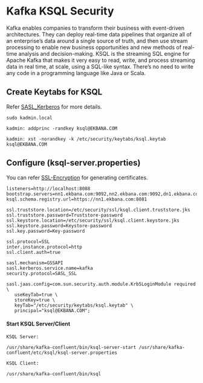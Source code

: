 # Kafka KSQL Security

Kafka enables companies to transform their business with event-driven architectures. They can deploy real-time data pipelines that organize all of an 
enterprise’s data around a single source of truth, and then use stream processing to enable new business opportunities and new methods of real-time analysis and 
decision-making. KSQL is the streaming SQL engine for Apache Kafka that makes it very easy to read, write, and process streaming data in real time, at scale, 
using a SQL-like syntax. There’s no need to write any code in a programming language like Java or Scala.

## Create Keytabs for KSQL

Refer [SASL_Kerberos](../sasl_ssl/sasl_kerberos.md) for more details.

```
sudo kadmin.local

kadmin: addprinc -randkey ksql@EKBANA.COM

kadmin: xst -norandkey -k /etc/security/keytabs/ksql.keytab ksql@EKBANA.COM
```

## Configure (ksql-server.properties)

You can refer [SSL-Encryption](../sasl_ssl/ssl-encryption.md) for generating certificates.

```
listeners=http://localhost:8088
bootstrap.servers=nn1.ekbana.com:9092,nn2.ekbana.com:9092,dn1.ekbana.com:9092
ksql.schema.registry.url=https://nn1.ekbana.com:8081

ssl.truststore.location=/etc/security/ssl/ksql.client.truststore.jks
ssl.truststore.password=Truststore-password
ssl.keystore.location=/etc/security/ssl/ksql.client.keystore.jks
ssl.keystore.password=Keystore-password
ssl.key.password=Key-password

ssl.protocol=SSL
inter.instance.protocol=http
ssl.client.auth=true

sasl.mechanism=GSSAPI
sasl.kerberos.service.name=kafka
security.protocol=SASL_SSL

sasl.jaas.config=com.sun.security.auth.module.Krb5LoginModule required \
   useKeyTab=true \
   storeKey=true \
   keyTab="/etc/security/keytabs/ksql.keytab" \
   principal="ksql@EKBANA.COM";
```

#### Start KSQL Server/Client

```
KSQL Server: 

/usr/share/kafka-confluent/bin/ksql-server-start /usr/share/kafka-confluent/etc/ksql/ksql-server.properties

KSQL Client: 

/usr/share/kafka-confluent/bin/ksql
```